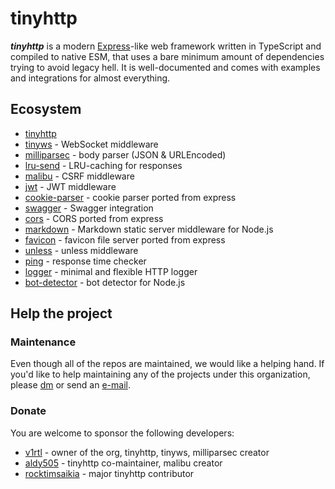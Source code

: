 # tinyhttp

_**tinyhttp**_ is a modern [Express](https://expressjs.com/)-like web framework written in TypeScript and compiled to native ESM, that uses a bare minimum amount of dependencies trying to avoid legacy hell. It is well-documented and comes with examples and integrations for almost everything.

## Ecosystem

- [tinyhttp](https://github.com/tinyhttp/tinyhttp)
- [tinyws](https://github.com/tinyhttp/tinyws) - WebSocket middleware
- [milliparsec](https://github.com/tinyhttp/milliparsec) - body parser (JSON & URLEncoded)
- [lru-send](https://github.com/tinyhttp/lru-send) - LRU-caching for responses
- [malibu](https://github.com/tinyhttp/malibu) - CSRF middleware
- [jwt](https://github.com/tinyhttp/jwt) - JWT middleware
- [cookie-parser](https://github.com/tinyhttp/cookie-parser) - cookie parser ported from express
- [swagger](https://github.com/tinyhttp/swagger) - Swagger integration
- [cors](https://github.com/tinyhttp/cors) - CORS ported from express
- [markdown](https://github.com/tinyhttp/markdown) - Markdown static server middleware for Node.js
- [favicon](https://github.com/tinyhttp/favicon) - favicon file server ported from express
- [unless](https://github.com/tinyhttp/unless) - unless middleware
- [ping](https://github.com/tinyhttp/ping) - response time checker
- [logger](https://github.com/tinyhttp/logger) - minimal and flexible HTTP logger
- [bot-detector](https://github.com/tinyhttp/bot-detector) - bot detector for Node.js

## Help the project

### Maintenance

Even though all of the repos are maintained, we would like a helping hand. If you'd like to help maintaining any of the projects under this organization, please [dm](https://t.me/v_1rtl) or send an [e-mail](mailto:v1rtl@proton.me).

### Donate

You are welcome to sponsor the following developers:

- [v1rtl](https://ko-fi.com/v1rtl) - owner of the org, tinyhttp, tinyws, milliparsec creator
- [aldy505](https://github.com/sponsors/aldy505) - tinyhttp co-maintainer, malibu creator
- [rocktimsaikia](https://github.com/sponsors/rocktimsaikia) - major tinyhttp contributor
